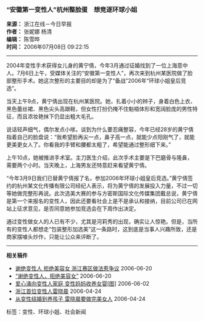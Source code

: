 ### “安徽第一变性人”杭州整脸蛋　想竞逐环球小姐

**来源：** 浙江在线－今日早报  
**作者：** 张妮娜 杨清  
**编辑：** 陈雪晔  
**时间：** 2006年07月08日 09:22:15  

---

2004年变性手术获得女儿身的黄宁倩，今年3月通过征婚找到了一位上海意中人。7月6日上午，受媒体关注的“安徽第一变性人”，再次来到杭州某医院做了脸部整形手术。她这次整形的主要目的却是为了“备战”2006年“环球小姐皇后竞选”。

当天上午9点，黄宁倩出现在杭州某医院。她，扎着小小的辫子，身着白色上衣、黑色蕾丝裙、黑色尖头高跟鞋，但女性打扮仍掩不住魁梧体形和宽阔脸庞的男性特征，而且浓妆艳抹下仍显出粗大毛孔。

说话轻声细气，偶尔发点小嗲。谈到为什么要忍痛整容，今年已经28岁的黄宁倩指着自己的脸盘说：“我希望脸再尖一点，鼻子高一点，就能少点阳刚气了，就能更美更女人了。你看我的手臂和腰都太粗了，希望能通过整形细下来。”

上午10点，她被推进手术室。主刀医生介绍，此次手术主要是下巴磨骨与隆鼻，需要两个小时。当天晚上，上海男友还特意赶来看望黄宁倩。

“今年3月9日我们已替黄宁倩报了名，参加2006年环球小姐皇后竞选。”黄宁倩签约的杭州某文化传播有限公司经纪人表示，将为黄宁倩的发展投入力量，不过一切等她做完整形再说。此次选美大赛的参与方密斯国际文化传媒集团戴总说，黄宁倩是第一个来报名的变性人，因此还要看社会上是不是承认和接纳，目前公司已在网站上征求意见，是否同意她参加竞选会在下周作出决定。

通过变性做女人的人已有不少，尤其是河莉秀的出现，确实让人惊艳。但是，当所有的变性人都想走“包装整形加选美”这一条路时，这到底是当事人兴趣所致，还是商家摆噱头炒作，只能让公众来评断了。

---

**相关稿件**

- [谢绝变性人 拒绝美容女 浙江赛区做法惹争议](http://zjnews.zjol.com.cn/05zjnews/system/2006/06/20/007691972.shtml) 2006-06-20
- [“谢绝变性人，拒绝美容女”](http://zjnews.zjol.com.cn/05zjnews/system/2006/06/20/007691964.shtml) 2006-06-20
- [爱心涌向变性人家庭 变性妈妈收养女婴\[图\]](http://zjnews.zjol.com.cn/05zjnews/system/2006/06/02/006654234.shtml) 2006-06-02
- [浙江首位变性人雷晓晨](http://zjnews.zjol.com.cn/05zjnews/system/2006/04/24/006585803.shtml) 2006-04-24
- [从变性结婚到养孩子 雷晓晨要做完美女人](http://zjnews.zjol.com.cn/05zjnews/system/2006/04/24/006585016.shtml) 2006-04-24

标签：变性、环球小姐、社会新闻